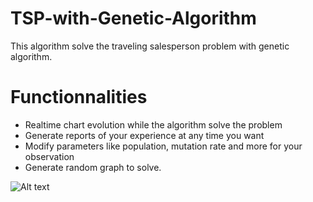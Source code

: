 # TSP-with-Genetic-Algorithm
This algorithm solve the traveling salesperson problem with genetic algorithm.

# Functionnalities
 - Realtime chart evolution while the algorithm solve the problem
 - Generate reports of your experience at any time you want
 - Modify parameters like population, mutation rate and more for your observation
 - Generate random graph to solve.

<img title="Demonstration" alt="Alt text" src="https://res.cloudinary.com/dfbypuwpt/image/upload/v1639328275/Capture_d_%C3%A9cran_2021-12-12_175129_v4g3qn.png">
